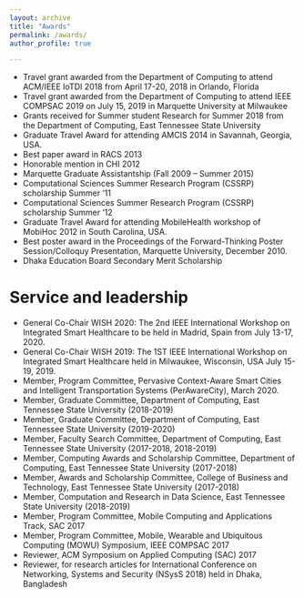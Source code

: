 ```yaml
---
layout: archive
title: "Awards"
permalink: /awards/
author_profile: true

---
```

*	Travel grant awarded from the Department of Computing to attend ACM/IEEE IoTDI 2018 from April 17-20, 2018 in Orlando, Florida
*	Travel grant awarded from the Department of Computing to attend IEEE COMPSAC 2019 on July 15, 2019 in Marquette University at Milwaukee 
*	Grants received for Summer student Research for Summer 2018 from the Department of Computing, East Tennessee State University
*	Graduate Travel Award for attending AMCIS 2014 in Savannah, Georgia, USA.
*	Best paper award in RACS 2013
*	Honorable mention in CHI 2012
*	Marquette Graduate Assistantship (Fall 2009 – Summer 2015)
*	Computational Sciences Summer Research Program (CSSRP) scholarship Summer ‘11
*	Computational Sciences Summer Research Program (CSSRP) scholarship Summer ‘12
*	Graduate Travel Award for attending MobileHealth workshop of MobiHoc 2012 in South Carolina, USA.
*	Best poster award in the Proceedings of the Forward-Thinking Poster Session/Colloquy Presentation, Marquette University, December 2010.
*	Dhaka Education Board Secondary Merit Scholarship




  
  
Service and leadership
======

* General Co-Chair WISH 2020: The 2nd IEEE International Workshop on Integrated Smart Healthcare to be held in Madrid, Spain from July 13-17, 2020.
* General Co-Chair WISH 2019: The 1ST IEEE International Workshop on Integrated Smart Healthcare held in Milwaukee, Wisconsin, USA July 15-19, 2019.
* Member, Program Committee, Pervasive Context-Aware Smart Cities and Intelligent Transportation Systems (PerAwareCity), March 2020. 
* Member, Graduate Committee, Department of Computing, East Tennessee State University (2018-2019)
* Member, Graduate Committee, Department of Computing, East Tennessee State University (2019-2020)
* Member, Faculty Search Committee, Department of Computing, East Tennessee State University (2017-2018, 2018-2019)
* Member, Computing Awards and Scholarship Committee, Department of Computing, East Tennessee State University (2017-2018)
* Member, Awards and Scholarship Committee, College of Business and Technology, East Tennessee State University (2017-2018)
* Member, Computation and Research in Data Science, East Tennessee State University (2018-2019)
* Member, Program Committee, Mobile Computing and Applications Track, SAC 2017
* Member, Program Committee, Mobile, Wearable and Ubiquitous Computing (MOWU) Symposium, IEEE COMPSAC 2017
* Reviewer, ACM Symposium on Applied Computing (SAC) 2017
* Reviewer, for research articles for International Conference on Networking, Systems and Security (NSysS 2018) held in Dhaka, Bangladesh

